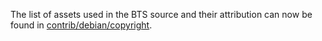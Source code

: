 The list of assets used in the BTS source and their attribution can now be found in [contrib/debian/copyright](../contrib/debian/copyright).
